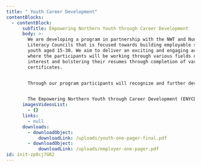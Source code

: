 ```yaml
---
title: " Youth Career Development"
contentBlocks:
  - contentBlock:
      subTitle: Empowering Northern Youth through Career Development
      body: >-
        We are developing a program in partnership with the NWT and Nunavut
        Literacy Councils that is focused towards building employable skills for
        youth aged 15-30. We aim to deliver an exciting and engaging activity
        where the participants will be working through various fields of
        interest and bolstering their resumes through completion of various
        certificates.


        Through our program participants will recognize and further develop their skills and learn other ways to integrate them into an employment setting. Our program will create a network of organizations and community contributors to help with the recruitment process and perhaps be specialists for certain activities of the program if interested.


        The Empowering Northern Youth through Career Development (ENYCD) program is a tri-territorial effort between the Yukon Literacy Coalition, the NWT Literacy Council, and Ilitaqsiniq Nunavut Literacy Council. This project is funded by the Government of Canada’s Youth Employment and Skills Strategy. The ENYCD program will have 4 cohorts, each having a 6-week session. These sessions will contain 4 weeks of formal and non-formal classroom learning where students will earn credentials such as first aid, food safe, or WHMIS, as well as workplace skills and ‘soft skills’ such as communication, teamwork, and leadership. Additionally, each session will contain 2 weeks of work placement with local partner employers where they will be able to put these new practices to use.
      imagesVideosList:
        - {}
      links:
        - null
      downloads:
        - downloadObject:
            downloadLink: /uploads/youth-one-pager-final.pdf
        - downloadObject:
            downloadLink: /uploads/employer-one-pager.pdf
id: init-zp0cj7GR2
---
```

